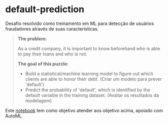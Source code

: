 # default-prediction

Desafio resolvido como treinamento em ML para detecção de usuários fraudadores através de suas características.

>**The problem:**
>
> As a credit company, it is important to know beforehand who is able to pay their loans and who is not.
>
>**The goal of this puzzle:**
>
>* Build a statistical/machine learning model to figure out which clients are able to honor their debt. (Criar um modelo para prever 'default')
>* Predict the probability of 'default', which is identified by the default variable in the training dataset. (Avaliar os resultados da modelagem)

Este [notebook](/default-prediction.ipynb) tem como objetivo atender aos objetivo acima, apoiado com AutoML.
